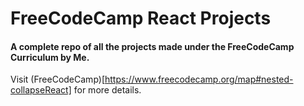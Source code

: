 # FreeCodeCamp React Projects

#### A complete repo of all the projects made under the FreeCodeCamp Curriculum by Me.

Visit (FreeCodeCamp)[https://www.freecodecamp.org/map#nested-collapseReact] for more details.
